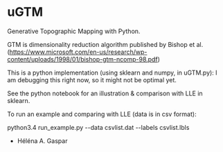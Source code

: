 # uGTM
Generative Topographic Mapping with Python.

GTM is dimensionality reduction algorithm published by Bishop et al. (https://www.microsoft.com/en-us/research/wp-content/uploads/1998/01/bishop-gtm-ncomp-98.pdf)

This is a python implementation (using sklearn and numpy, in uGTM.py): I am debugging this right now, so it might not be optimal yet.

See the python notebook for an illustration & comparison with LLE in sklearn.

To run an example and comparing with LLE (data is in csv format):

python3.4 run_example.py --data csvlist.dat --labels csvlist.lbls

- Héléna A. Gaspar


